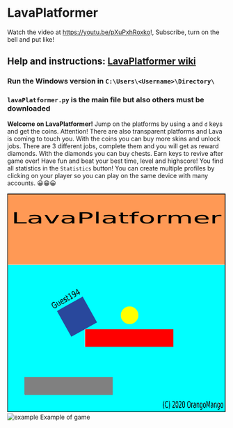 # LavaPlatformer

Watch the video at https://youtu.be/pXuPxhRoxko!, Subscribe, turn on the bell and put like!

## Help and instructions: [LavaPlatformer wiki](https://github.com/OrangoMango/LavaPlatformer/wiki)

### Run the Windows version in `C:\Users\<Username>\Directory\`

### `lavaPlatformer.py` is the main file but also others must be downloaded<br>

**Welcome on LavaPlatformer!**
Jump on the platforms by using `a` and `d` keys and get the coins. Attention! There are also transparent platforms and Lava is coming to touch you. With the coins you can buy more skins and unlock jobs. There are 3 different jobs, complete them and you will get as reward diamonds. With the diamonds you can buy chests. Earn keys to revive after game over! Have fun and beat your best time, level and highscore! You find all statistics in the `Statistics` button! You can create multiple profiles by clicking on your player so you can play on the same device with many accounts. 😀😁😀


![Image](Data/showupimage.gif) <br>
![example](https://user-images.githubusercontent.com/61402409/84525997-dab06f80-acdc-11ea-8e9e-70201fb354cd.jpg)
Example of game
